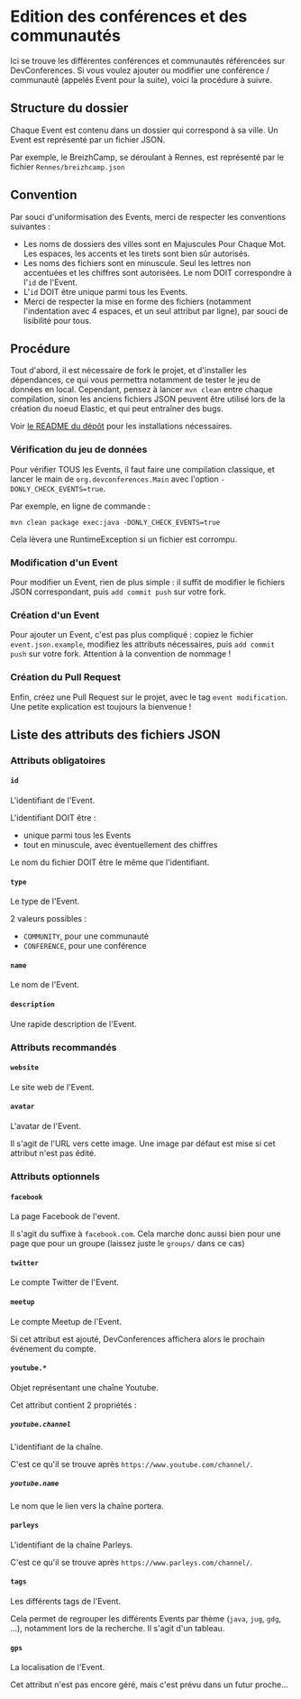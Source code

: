# Edition des conférences et des communautés

Ici se trouve les différentes conférences et communautés référencées sur DevConferences.
Si vous voulez ajouter ou modifier une conférence / communauté (appelés Event pour la
suite), voici la procédure à suivre.

## Structure du dossier

Chaque Event est contenu dans un dossier qui correspond à sa ville. Un Event est représenté
par un fichier JSON.

Par exemple, le BreizhCamp, se déroulant à Rennes, est représenté par le fichier
`Rennes/breizhcamp.json`

## Convention

Par souci d'uniformisation des Events, merci de respecter les conventions suivantes :

- Les noms de dossiers des villes sont en Majuscules Pour Chaque Mot. Les espaces, les accents
et les tirets sont bien sûr autorisés.
- Les noms des fichiers sont en minuscule. Seul les lettres non accentuées et les chiffres
sont autorisées. Le nom DOIT correspondre à l'`id` de l'Event.
- L'`id` DOIT être unique parmi tous les Events.
- Merci de respecter la mise en forme des fichiers (notamment l'indentation avec 4 espaces,
et un seul attribut par ligne), par souci de lisibilité pour tous.

## Procédure

Tout d'abord, il est nécessaire de fork le projet, et d'installer les dépendances, ce
qui vous permettra notamment de tester le jeu de données en local. Cependant, pensez à
lancer `mvn clean` entre chaque compilation, sinon les anciens fichiers JSON peuvent
être utilisé lors de la création du noeud Elastic, et qui peut entraîner des bugs.

Voir [le README du dépôt](http://www.github.com/devconferences/devconferences-2) pour
les installations nécessaires.

### Vérification du jeu de données

Pour vérifier TOUS les Events, il faut faire une compilation classique, et lancer le
main de `org.devconferences.Main` avec l'option `-DONLY_CHECK_EVENTS=true`.

Par exemple, en ligne de commande :
```
mvn clean package exec:java -DONLY_CHECK_EVENTS=true
```

Cela lèvera une RuntimeException si un fichier est corrompu.

### Modification d'un Event

Pour modifier un Event, rien de plus simple : il suffit de modifier le fichiers JSON
correspondant, puis `add commit push` sur votre fork.

### Création d'un Event

Pour ajouter un Event, c'est pas plus compliqué : copiez le fichier `event.json.example`,
modifiez les attributs nécessaires, puis `add commit push` sur votre fork. Attention à la
convention de nommage !

### Création du Pull Request

Enfin, créez une Pull Request sur le projet, avec le tag `event modification`. Une petite explication
est toujours la bienvenue !

## Liste des attributs des fichiers JSON

### Attributs obligatoires

#### `id`

L'identifiant de l'Event.

L'identifiant DOIT être :

- unique parmi tous les Events
- tout en minuscule, avec éventuellement des chiffres

Le nom du fichier DOIT être le même que l'identifiant.

#### `type`

Le type de l'Event.

2 valeurs possibles :

- `COMMUNITY`, pour une communauté
- `CONFERENCE`, pour une conférence

#### `name`

Le nom de l'Event.

#### `description`

Une rapide description de l'Event.

### Attributs recommandés

#### `website`

Le site web de l'Event.

#### `avatar`

L'avatar de l'Event.

Il s'agit de l'URL vers cette image. Une image par défaut est mise si cet attribut
n'est pas édité.

### Attributs optionnels

#### `facebook`

La page Facebook de l'event.

Il s'agit du suffixe à `facebook.com`. Cela marche donc aussi bien pour une page
que pour un groupe (laissez juste le `groups/` dans ce cas)

#### `twitter`

Le compte Twitter de l'Event.

#### `meetup`

Le compte Meetup de l'Event.

Si cet attribut est ajouté, DevConferences affichera alors le prochain événement
du compte.

#### `youtube.*`

Objet représentant une chaîne Youtube.

Cet attribut contient 2 propriétés :

##### `youtube.channel`

L'identifiant de la chaîne.

C'est ce qu'il se trouve après `https://www.youtube.com/channel/`.

##### `youtube.name`

Le nom que le lien vers la chaîne portera.

#### `parleys`

L'identifiant de la chaîne Parleys.

C'est ce qu'il se trouve après `https://www.parleys.com/channel/`.

#### `tags`

Les différents tags de l'Event.

Cela permet de regrouper les différents Events par thème (`java`, `jug`, `gdg`, ...),
notamment lors de la recherche. Il s'agit d'un tableau.

#### `gps`

La localisation de l'Event.

Cet attribut n'est pas encore géré, mais c'est prévu dans un futur proche...
